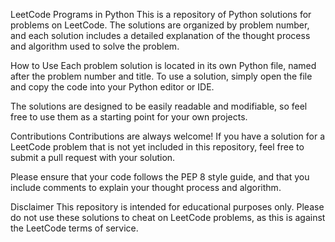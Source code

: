 LeetCode Programs in Python
This is a repository of Python solutions for problems on LeetCode. The solutions are organized by problem number, and each solution includes a detailed explanation of the thought process and algorithm used to solve the problem.

How to Use
Each problem solution is located in its own Python file, named after the problem number and title. To use a solution, simply open the file and copy the code into your Python editor or IDE.

The solutions are designed to be easily readable and modifiable, so feel free to use them as a starting point for your own projects.

Contributions
Contributions are always welcome! If you have a solution for a LeetCode problem that is not yet included in this repository, feel free to submit a pull request with your solution.

Please ensure that your code follows the PEP 8 style guide, and that you include comments to explain your thought process and algorithm.

Disclaimer
This repository is intended for educational purposes only. Please do not use these solutions to cheat on LeetCode problems, as this is against the LeetCode terms of service.
